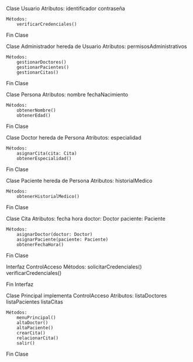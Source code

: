Clase Usuario
    Atributos:
        identificador
        contraseña

    Métodos:
        verificarCredenciales()

Fin Clase

Clase Administrador hereda de Usuario
    Atributos:
        permisosAdministrativos

    Métodos:
        gestionarDoctores()
        gestionarPacientes()
        gestionarCitas()

Fin Clase

Clase Persona
    Atributos:
        nombre
        fechaNacimiento

    Métodos:
        obtenerNombre()
        obtenerEdad()

Fin Clase

Clase Doctor hereda de Persona
    Atributos:
        especialidad

    Métodos:
        asignarCita(cita: Cita)
        obtenerEspecialidad()

Fin Clase

Clase Paciente hereda de Persona
    Atributos:
        historialMedico

    Métodos:
        obtenerHistorialMedico()

Fin Clase

Clase Cita
    Atributos:
        fecha
        hora
        doctor: Doctor
        paciente: Paciente

    Métodos:
        asignarDoctor(doctor: Doctor)
        asignarPaciente(paciente: Paciente)
        obtenerFechaHora()

Fin Clase

Interfaz ControlAcceso
    Métodos:
        solicitarCredenciales()
        verificarCredenciales()

Fin Interfaz

Clase Principal implementa ControlAcceso
    Atributos:
        listaDoctores
        listaPacientes
        listaCitas

    Métodos:
        menuPrincipal()
        altaDoctor()
        altaPaciente()
        crearCita()
        relacionarCita()
        salir()

Fin Clase
